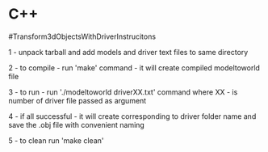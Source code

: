 # C++
#Transform3dObjectsWithDriverInstrucitons

1 - unpack tarball and add models and driver text files to same directory

2 - to compile - run 'make' command - it will create compiled modeltoworld file

3 - to run - run './modeltoworld driverXX.txt' command where XX - is number of driver file passed as argument 

4 - if all successful - it will create corresponding to driver folder name and save the .obj file with convenient naming

5 - to clean run 'make clean'
